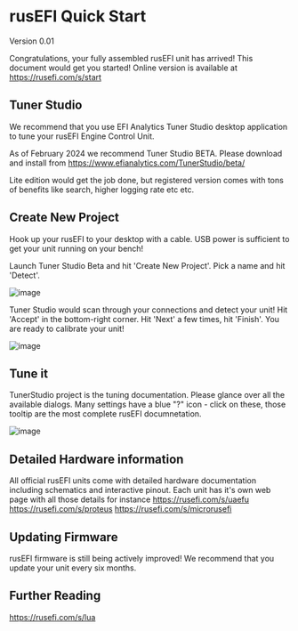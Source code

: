 # rusEFI Quick Start

Version 0.01

Congratulations, your fully assembled rusEFI unit has arrived! This document would get you started! Online version is available at https://rusefi.com/s/start

## Tuner Studio

We recommend that you use EFI Analytics Tuner Studio desktop application to tune your rusEFI Engine Control Unit.

As of February 2024 we recommend Tuner Studio BETA. Please download and install from https://www.efianalytics.com/TunerStudio/beta/

Lite edition would get the job done, but registered version comes with tons of benefits like search, higher logging rate etc etc.

## Create New Project

Hook up your rusEFI to your desktop with a cable. USB power is sufficient to get your unit running on your bench!

Launch Tuner Studio Beta and hit 'Create New Project'. Pick a name and hit 'Detect'.

![image](https://github.com/rusefi/rusefi/assets/48498823/1612a0d2-182f-4093-b6b0-31f02ec3cfdf)

Tuner Studio would scan through your connections and detect your unit! Hit 'Accept' in the bottom-right corner. Hit 'Next' a few times, hit 'Finish'. You are ready to calibrate your unit!

![image](https://github.com/rusefi/rusefi/assets/48498823/5553b63b-8d66-4118-9fd1-07b192dd3b83)

## Tune it

TunerStudio project is the tuning documentation. Please glance over all the available dialogs. Many settings have a blue "?" icon - click on these, those tooltip are the most complete rusEFI documnetation.

![image](https://github.com/rusefi/rusefi/assets/48498823/03321c1f-2ab6-4567-b11c-896ec8777792)

## Detailed Hardware information

All official rusEFI units come with detailed hardware documentation including schematics and interactive pinout. Each unit has it's own web page with all those details for instance https://rusefi.com/s/uaefu https://rusefi.com/s/proteus https://rusefi.com/s/microrusefi

## Updating Firmware

rusEFI firmware is still being actively improved! We recommend that you update your unit every six months.

## Further Reading

https://rusefi.com/s/lua
